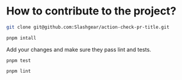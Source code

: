 # How to contribute to the project?

```bash
git clone git@github.com:Slashgear/action-check-pr-title.git

pnpm intall
```

Add your changes and make sure they pass lint and tests.

```
pnpm test

pnpm lint
```
